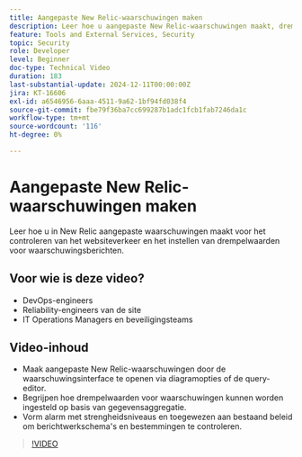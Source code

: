 ```yaml
---
title: Aangepaste New Relic-waarschuwingen maken
description: Leer hoe u aangepaste New Relic-waarschuwingen maakt, drempelwaarden instelt en meldingen configureert om uw gegevens op effectieve wijze te controleren. Ideaal voor het optimaliseren van siteprestaties.
feature: Tools and External Services, Security
topic: Security
role: Developer
level: Beginner
doc-type: Technical Video
duration: 183
last-substantial-update: 2024-12-11T00:00:00Z
jira: KT-16606
exl-id: a6546956-6aaa-4511-9a62-1bf94fd038f4
source-git-commit: fbe79f36ba7cc699287b1adc1fcb1fab7246da1c
workflow-type: tm+mt
source-wordcount: '116'
ht-degree: 0%

---
```


# Aangepaste New Relic-waarschuwingen maken

Leer hoe u in New Relic aangepaste waarschuwingen maakt voor het controleren van het websiteverkeer en het instellen van drempelwaarden voor waarschuwingsberichten.

## Voor wie is deze video?

* DevOps-engineers
* Reliability-engineers van de site
* IT Operations Managers en beveiligingsteams

## Video-inhoud

* Maak aangepaste New Relic-waarschuwingen door de waarschuwingsinterface te openen via diagramopties of de query-editor.
* Begrijpen hoe drempelwaarden voor waarschuwingen kunnen worden ingesteld op basis van gegevensaggregatie.
* Vorm alarm met strengheidsniveaus en toegewezen aan bestaand beleid om berichtwerkschema&#39;s en bestemmingen te controleren.

>[!VIDEO](https://video.tv.adobe.com/v/3440771?learn=on)

